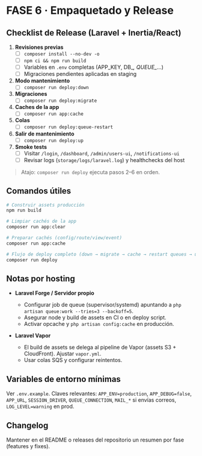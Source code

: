 # FASE 6 · Empaquetado y Release

## Checklist de Release (Laravel + Inertia/React)

1) __Revisiones previas__
   - [ ] `composer install --no-dev -o`
   - [ ] `npm ci && npm run build`
   - [ ] Variables en `.env` completas (APP_KEY, DB_*, QUEUE_*…)
   - [ ] Migraciones pendientes aplicadas en staging

2) __Modo mantenimiento__
   - [ ] `composer run deploy:down`

3) __Migraciones__
   - [ ] `composer run deploy:migrate`

4) __Caches de la app__
   - [ ] `composer run app:cache`

5) __Colas__
   - [ ] `composer run deploy:queue-restart`

6) __Salir de mantenimiento__
   - [ ] `composer run deploy:up`

7) __Smoke tests__
   - [ ] Visitar `/login`, `/dashboard`, `/admin/users-ui`, `/notifications-ui`
   - [ ] Revisar logs (`storage/logs/laravel.log`) y healthchecks del host

> Atajo: `composer run deploy` ejecuta pasos 2–6 en orden.

## Comandos útiles

```bash
# Construir assets producción
npm run build

# Limpiar cachés de la app
composer run app:clear

# Preparar cachés (config/route/view/event)
composer run app:cache

# Flujo de deploy completo (down → migrate → cache → restart queues → up)
composer run deploy
```

## Notas por hosting

- __Laravel Forge / Servidor propio__
  - Configurar job de queue (supervisor/systemd) apuntando a `php artisan queue:work --tries=3 --backoff=5`.
  - Asegurar node y build de assets en CI o en deploy script.
  - Activar opcache y `php artisan config:cache` en producción.

- __Laravel Vapor__
  - El build de assets se delega al pipeline de Vapor (assets S3 + CloudFront). Ajustar `vapor.yml`.
  - Usar colas SQS y configurar reintentos.

## Variables de entorno mínimas

Ver `.env.example`. Claves relevantes: `APP_ENV=production`, `APP_DEBUG=false`, `APP_URL`, `SESSION_DRIVER`, `QUEUE_CONNECTION`, `MAIL_*` si envías correos, `LOG_LEVEL=warning` en prod.

## Changelog

Mantener en el README o releases del repositorio un resumen por fase (features y fixes).
